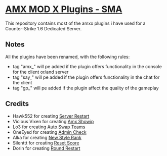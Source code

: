 [AMX MOD X Plugins - SMA][github]
====================

This repository contains most of the amxx plugins i have used for a Counter-Strike 1.6 Dedicated Server.

Notes
-----
All the plugins have been renamed, with the following rules:
- tag "amx_" will pe added if the plugin offers functionality in the console for the client or/and server
- tag "say_" will pe added if the plugin offers functionality in the chat for the client
- tag "gp_" will pe added if the plugin affect the quality of the gameplay

Credits
-------
- Hawk552 for creating [Server Restart](https://forums.alliedmods.net/showthread.php?t=23826)
- Vicious Vixen for creating [Amx Showip](https://forums.alliedmods.net/showthread.php?t=197662)
- Lo3 for creating [Auto Swap Teams](https://forums.alliedmods.net/showthread.php?t=90898)
- OneEyed for creating [Admin Check](https://forums.alliedmods.net/showthread.php?p=230189)
- Alka for creating [New Style Rank](https://forums.alliedmods.net/showthread.php?p=710055)
- Silenttt for creating [Reset Score](https://forums.alliedmods.net/showthread.php?t=74207)
- Dorin for creating [Round Restart](https://forums.alliedmods.net/showthread.php?p=798354)

[github]: https://github.com/Jessyy/amxx-plugins-sma
